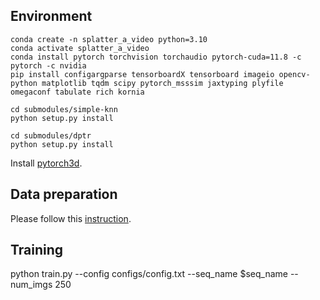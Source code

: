 ## Environment
```
conda create -n splatter_a_video python=3.10
conda activate splatter_a_video
conda install pytorch torchvision torchaudio pytorch-cuda=11.8 -c pytorch -c nvidia
pip install configargparse tensorboardX tensorboard imageio opencv-python matplotlib tqdm scipy pytorch_msssim jaxtyping plyfile omegaconf tabulate rich kornia
```

```
cd submodules/simple-knn
python setup.py install

cd submodules/dptr
python setup.py install
```

Install [pytorch3d](https://github.com/facebookresearch/pytorch3d).


## Data preparation
Please follow this [instruction]((src/data_preparation/README.md)).


## Training
python train.py --config configs/config.txt --seq_name $seq_name --num_imgs 250